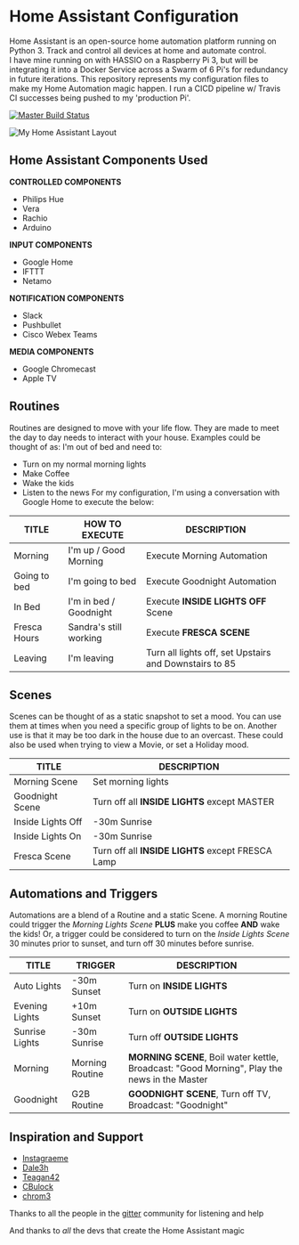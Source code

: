 # Home Assistant Configuration

Home Assistant is an open-source home automation platform running on Python 3. Track and control all devices at home and automate control.  
I have mine running on with HASSIO on a Raspberry Pi 3, but will be integrating it into a Docker Service across a Swarm of 6 Pi's for redundancy in future iterations. This repository represents my configuration files to make my Home Automation magic happen. I run a CICD pipeline w/ Travis CI successes being pushed to my 'production Pi'.

[![Master Build Status](https://travis-ci.org/mrreyes512/HomeAssistant.svg?branch=master)](https://travis-ci.org/mrreyes512/HomeAssistant)

![My Home Assistant Layout](www/layout-Smarthome.png)

## Home Assistant Components Used

**CONTROLLED COMPONENTS**
- Philips Hue
- Vera
- Rachio
- Arduino

**INPUT COMPONENTS**
- Google Home
- IFTTT
- Netamo

**NOTIFICATION COMPONENTS**
- Slack
- Pushbullet
- Cisco Webex Teams

**MEDIA COMPONENTS**
- Google Chromecast
- Apple TV


## Routines
Routines are designed to move with your life flow. They are made to meet the day to day needs to interact with your house.
Examples could be thought of as: I'm out of bed and need to:
* Turn on my normal morning lights
* Make Coffee
* Wake the kids
* Listen to the news
For my configuration, I'm using a conversation with Google Home to execute the below:

| TITLE | HOW TO EXECUTE | DESCRIPTION |
|---|---|---|
| Morning | I'm up / Good Morning | Execute Morning Automation |
| Going to bed | I'm going to bed | Execute Goodnight Automation |
| In Bed | I'm in bed / Goodnight | Execute **INSIDE LIGHTS OFF** Scene
| Fresca Hours | Sandra's still working | Execute **FRESCA SCENE** |
| Leaving | I'm leaving | Turn all lights off, set Upstairs and Downstairs to 85 |

## Scenes
Scenes can be thought of as a static snapshot to set a mood. You can use them at times when you need a specific group of lights to be on. Another use is that it may be too dark in the house due to an overcast. These could also be used when trying to view a Movie, or set a Holiday mood.

| TITLE | DESCRIPTION |
|---|---|
| Morning Scene | Set morning lights |
| Goodnight Scene | Turn off all **INSIDE LIGHTS** except MASTER |
| Inside Lights Off | -30m Sunrise | Turn off **OUTSIDE LIGHTS** |
| Inside Lights On | -30m Sunrise | Turn off **OUTSIDE LIGHTS** |
| Fresca Scene | Turn off all **INSIDE LIGHTS** except FRESCA Lamp |

## Automations and Triggers
Automations are a blend of a Routine and a static Scene. A morning Routine could trigger the _Morning Lights Scene_ **PLUS** make you coffee **AND** wake the kids! Or, a trigger could be considered to turn on the _Inside Lights Scene_ 30 minutes prior to sunset, and turn off 30 minutes before sunrise.

| TITLE | TRIGGER | DESCRIPTION |
|---|---|---|
| Auto Lights | -30m Sunset | Turn on **INSIDE LIGHTS** |
| Evening Lights | +10m Sunset | Turn on **OUTSIDE LIGHTS** |
| Sunrise Lights | -30m Sunrise | Turn off **OUTSIDE LIGHTS** |
| Morning | Morning Routine | **MORNING SCENE**, Boil water kettle, Broadcast: "Good Morning", Play the news in the Master |
| Goodnight | G2B Routine | **GOODNIGHT SCENE**, Turn off TV, Broadcast: "Goodnight" |

## Inspiration and Support

- [Instagraeme](https://github.com/Instagraeme/Home-Assistant-Configuration/raw/master/HomeAssistant.gif)
- [Dale3h](https://github.com/dale3h/homeassistant-config)
- [Teagan42](https://github.com/Teagan42/HomeAssistantConfig)
- [CBulock](https://github.com/cbulock/home-assistant-configs)
- [chrom3](https://github.com/chrom3)

Thanks to all the people in the [gitter](https://gitter.im/home-assistant/home-assistant) community for listening and help

And thanks to *all* the devs that create the Home Assistant magic
